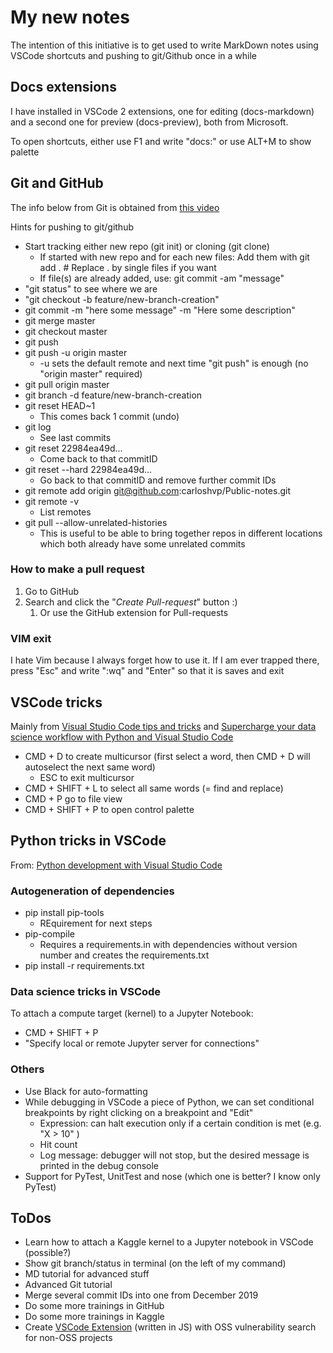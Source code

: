 # My new notes

The intention of this initiative is to get used to write MarkDown notes using VSCode shortcuts and pushing to git/Github once in a while

## Docs extensions

I have installed in VSCode 2 extensions, one for editing (docs-markdown) and a second one for preview (docs-preview), both from Microsoft.

To open shortcuts, either use F1 and write "docs:" or use ALT+M to show palette

## Git and GitHub

The info below from Git is obtained from [this video](https://youtu.be/RGOj5yH7evk)

Hints for pushing to git/github

- Start tracking either new repo (git init) or cloning (git clone)
  - If started with new repo and for each new files: Add them with git add . # Replace . by single files if you want
  - If file(s) are already added, use: git commit -am "message"
- "git status" to see where we are
- "git checkout -b feature/new-branch-creation"
- git commit -m "here some message" -m "Here some description"
- git merge master
- git checkout master
- git push
- git push -u origin master
  - -u sets the default remote and next time "git push" is enough (no "origin master" required)
- git pull origin master
- git branch -d feature/new-branch-creation
- git reset HEAD~1
  - This comes back 1 commit (undo)
- git log
  - See last commits
- git reset 22984ea49d...
  - Come back to that commitID
- git reset --hard 22984ea49d...
  - Go back to that commitID and remove further commit IDs
- git remote add origin git@github.com:carloshvp/Public-notes.git
- git remote -v
  - List remotes
- git pull --allow-unrelated-histories
  - This is useful to be able to bring together repos in different locations which both already have some unrelated commits

### How to make a pull request

1. Go to GitHub
2. Search and click the "*Create Pull-request*" button :)
   1. Or use the GitHub extension for Pull-requests

### VIM exit

I hate Vim because I always forget how to use it. If I am ever trapped there, press "Esc" and write ":wq" and "Enter" so that it is saves and exit

## VSCode tricks

Mainly from [Visual Studio Code tips and tricks](https://mybuild.microsoft.com/sessions/6e0072d1-7326-47b6-a7c7-b3ed06c509f8?source=sessions) and [Supercharge your data science workflow with Python and Visual Studio Code](https://mybuild.microsoft.com/sessions/357f159b-945e-4012-9695-8262aabf8f50?source=sessions)

- CMD + D to create multicursor (first select a word, then CMD + D will autoselect the next same word)
  - ESC to exit multicursor
- CMD + SHIFT + L to select all same words (= find and replace)
- CMD + P go to file view
- CMD + SHIFT + P to open control palette

## Python tricks in VSCode

From: [Python development with Visual Studio Code](https://mybuild.microsoft.com/sessions/359a2d3c-56da-4869-9b04-672ffb64c9dd?source=sessions)

### Autogeneration of dependencies

- pip install pip-tools
  - REquirement for next steps
- pip-compile
  - Requires a requirements.in with dependencies without version number and creates the requirements.txt
- pip install -r requirements.txt

### Data science tricks in VSCode

To attach a compute target (kernel) to a Jupyter Notebook:

- CMD + SHIFT + P
- "Specify local or remote Jupyter server for connections"

### Others

- Use Black for auto-formatting
- While debugging in VSCode a piece of Python, we can set conditional breakpoints by right clicking on a breakpoint and "Edit"
  - Expression: can halt execution only if a certain condition is met (e.g. "X > 10" )
  - Hit count
  - Log message: debugger will not stop, but the desired message is printed in the debug console
- Support for PyTest, UnitTest and nose (which one is better? I know only PyTest)

## ToDos

- Learn how to attach a Kaggle kernel to a Jupyter notebook in VSCode (possible?)
- Show git branch/status in terminal (on the left of my command)
- MD tutorial for advanced stuff
- Advanced Git tutorial
- Merge several commit IDs into one from December 2019
- Do some more trainings in GitHub
- Do some more trainings in Kaggle
- Create [VSCode Extension](https://code.visualstudio.com/api/get-started/your-first-extension) (written in JS) with OSS vulnerability search for non-OSS projects
